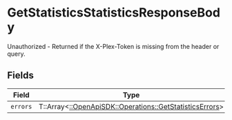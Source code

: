 # GetStatisticsStatisticsResponseBody

Unauthorized - Returned if the X-Plex-Token is missing from the header or query.


## Fields

| Field                                                                                                     | Type                                                                                                      | Required                                                                                                  | Description                                                                                               |
| --------------------------------------------------------------------------------------------------------- | --------------------------------------------------------------------------------------------------------- | --------------------------------------------------------------------------------------------------------- | --------------------------------------------------------------------------------------------------------- |
| `errors`                                                                                                  | T::Array<[::OpenApiSDK::Operations::GetStatisticsErrors](../../models/operations/getstatisticserrors.md)> | :heavy_minus_sign:                                                                                        | N/A                                                                                                       |